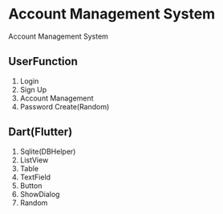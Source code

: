 # Account Management System

Account Management System

## UserFunction

1. Login
2. Sign Up
3. Account Management
4. Password Create(Random)

## Dart(Flutter)

1. Sqlite(DBHelper)
2. ListView
3. Table
4. TextField
5. Button
6. ShowDialog
7. Random